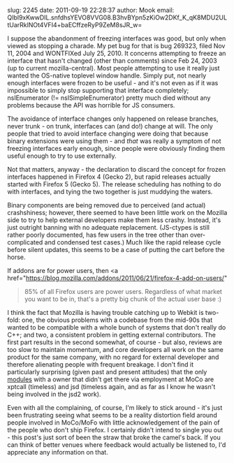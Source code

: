slug:    2245
date:    2011-09-19 22:28:37
author:  Mook
email:   QIbl9xKwwDIL.snfdhsYEVO8VVG08.B3hvBYpn5zKiOw2DKf_K_qK8MDU2ULtUarRklNOt4VFI4+baECffzeRyP9ZeM8sJR_w=

I suppose the abandonment of freezing interfaces was good, but only
when viewed as stopping a charade.  My pet bug for that is bug 269323,
filed Nov 11, 2004 and WONTFIXed July 25, 2010.  It concerns
attempting to freeze an interface that hasn't changed (other than
comments) since Feb 24, 2003 (up to current mozilla-central).  Most
people attempting to use it really just wanted the OS-native toplevel
window handle.  Simply put, not nearly enough interfaces were frozen
to be useful - and it's not even as if it was impossible to simply
stop supporting that interface completely; nsIEnumerator (!=
nsISimpleEnumerator) pretty much died without any problems because the
API was horrible for JS consumers.

The avoidance of interface changes only happened on release branches,
never trunk - on trunk, interfaces can (and do!) change at will.  The
only people that tried to avoid interface changing were doing that
because binary extensions were using them - and <em>that</em> was
really a symptom of not freezing interfaces early enough, since people
were obviously finding them useful enough to try to use externally.

Not that matters, anyway - the declaration to discard the concept for
frozen interfaces happened in Firefox 4 (Gecko 2), but rapid releases
actually started with Firefox 5 (Gecko 5).  The release scheduling has
nothing to do with interfaces, and tying the two together is just
muddying the waters.

Binary components are being removed due to perceived (and actual)
crashshiness; however, there seemed to have been little work on the
Mozilla side to try to help external developers make them less crashy.
Instead, it's just outright banning with no adequate replacement.
(JS-ctypes is still rather poorly documented, has few users in the
tree other than over-complicated and condensed test cases.)  Much like
the rapid release cycle before silent updates, this seems to be a case
of putting the cart before the horse.

If addons are for power users, then <a
href="https://blog.mozilla.com/addons/2011/06/21/firefox-4-add-on-users/"
>85%</a> of all Firefox users are power users.
Regardless of what market you want to be in, that's a pretty big chunk
of the actual user base :)

I think the fact that Mozilla is having trouble catching up to Webkit
is two-fold: one, the obvious problems with a codebase from the
mid-90s that wanted to be compatible with a whole bunch of systems
that don't really do C++; and two, a consistent problem in getting
external contributors.  The first part results in the second somewhat,
of course - but also, reviews are too slow to maintain momentum, and
core developers all work on the same product for the same company,
with no regard for external developer and therefore alienating people
with frequent breakage.  I don't find it particularly surprising
(given past and present attitudes) that the only <a
href="https://wiki.mozilla.org/Modules/All">modules</a>
with a owner that didn't get there via employment at MoCo are xptcall
(timeless) and jsd (timeless again, and as far as I know he wasn't
being involved in the jsd2 work).

Even with all the complaining, of course, I'm likely to stick around -
it's just been frustrating seeing what seems to be a reality
distortion field around people involved in MoCo/MoFo with little
acknowledgement of the pain of the people who don't ship Firefox.  I
certainly didn't intend to single you out - this post's just sort of
been the straw that broke the camel's back.  If you can think of
better venues where feedback would actually be listened to, I'd
appreciate any information on that.
